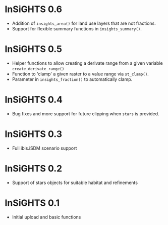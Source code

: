 # InSiGHTS 0.6

* Addition of `insights_area()` for land use layers that are not fractions.
* Support for flexible summary functions in `insights_summary()`.

# InSiGHTS 0.5

* Helper functions to allow creating a derivate range from a given variable `create_derivate_range()`
* Function to 'clamp' a given raster to a value range via `st_clamp()`.
* Parameter in `insights_fraction()` to automatically clamp.

# InSiGHTS 0.4

* Bug fixes and more support for future clipping when `stars` is provided.

# InSiGHTS 0.3

* Full ibis.iSDM scenario support

# InSiGHTS 0.2

* Support of stars objects for suitable habitat and refinements

# InSiGHTS 0.1

* Initial upload and basic functions
